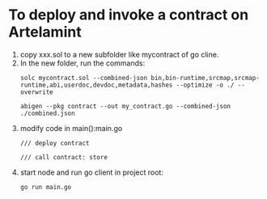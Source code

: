 # To deploy and invoke a contract on Artelamint
1. copy xxx.sol to a new subfolder like mycontract of go cline.
2. In the new folder, run the commands:
    ```
    solc mycontract.sol --combined-json bin,bin-runtime,srcmap,srcmap-runtime,abi,userdoc,devdoc,metadata,hashes --optimize -o ./ --overwrite
    ```
    ```
    abigen --pkg contract --out my_contract.go --combined-json ./combined.json
    ```
3. modify code in main():main.go
    ```
	/// deploy contract
    ```
    ```
    /// call contract: store
    ```
4. start node and run go client in project root:
    ```
    go run main.go
    ```